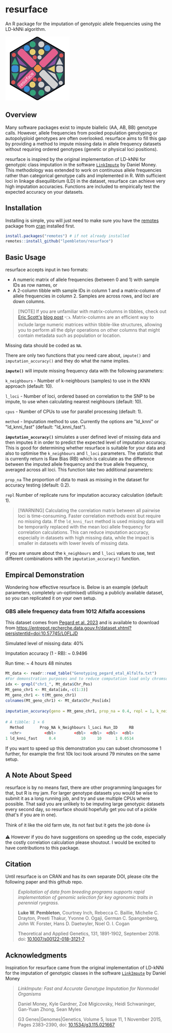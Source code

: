 # resurface

An R package for the imputation of genotypic allele frequencies using the LD-kNNi algorithm.

<img src="man/figures/resurface_high_200ms.gif" height="200"/>

## Overview

Many software packages exist to impute biallelic (AA, AB, BB) genotype calls.
However, allele frequencies from pooled population genotyping or autopolyploid genotypes are often overlooked.
resurface aims to fill this gap by providing a method to impute missing data in allele frequency datasets without requiring ordered genotypes (genetic or physical loci positions).

resurface is inspired by the original implementation of LD-kNNi for genotypic class imputation in the software [`LinkImpute`](http://www.cultivatingdiversity.org/software.html) by Daniel Money.
This methodology was extended to work on continuous allele frequencies rather than categorical genotype calls and implemented in R.
With sufficient loci in linkage disequilibrium (LD) in the dataset, resurface can achieve very high imputation accuracies.
Functions are included to empirically test the expected accuracy on your datasets.

## Installation

Installing is simple, you will just need to make sure you have the [remotes](https://github.com/r-lib/remotes) package from [cran](https://cran.r-project.org/web/packages/remotes/index.html) installed first.

``` r
install.packages("remotes") # if not already installed
remotes::install_github("lpembleton/resurface")
```

## Basic Usage

resurface accepts input in two formats:

-   A numeric matrix of allele frequencies (between 0 and 1) with sample IDs as row names, or
-   A 2-column tibble with sample IDs in column 1 and a matrix-column of allele frequencies in column 2. Samples are across rows, and loci are down columns.

> [!NOTE] If you are unfamiliar with matrix-columns in tibbles, check out [Eric Scott's](https://github.com/Aariq) [blog post](https://ericrscott.com/posts/2020-12-11-matrix-columns/) 👈.
> Matrix-columns are an efficient way to include large numeric matrices within tibble-like structures, allowing you to perform all the dplyr operations on other columns that might contain metadata such as population or location.

Missing data should be coded as `NA`.

There are only two functions that you need care about, `impute()` and `imputation_accuracy()` and they do what the name implies.

**`impute()`** will impute missing frequency data with the following parameters:

`k_neighbours` - Number of k-neighbours (samples) to use in the KNN approach (default: 10).

`l_loci` - Number of loci, ordered based on correlation to the SNP to be impute, to use when calculating nearest neighbours (default: 10).

`cpus` - Number of CPUs to use for parallel processing (default: 1).

`method` - Imputation method to use.
Currently the options are "ld_knni" or "ld_knni_fast" (default: "ld_knni_fast").

**`imputation_accuracy()`** simulates a user defined level of missing data and then imputes it in order to predict the expected level of imputation accuracy.
This is good for determining whether resurface is suitable for your data and also to optimise the `k_neighbours` and `l_loci` parameters.
The statistic that is currently return is Raw Bias (RB) which is calculate as the difference between the imputed allele frequency and the true allele frequency, averaged across all loci.
This function take two additional parameters:

`prop_na` The proportion of data to mask as missing in the dataset for accuracy testing (default: 0.2).

`repl` Number of replicate runs for imputation accuracy calculation (default: 1).

> [!WARNING] Calculating the correlation matrix between all pairwise loci is time-consuming.
> Faster correlation methods exist but require no missing data.
> If the `ld_knni_fast` method is used missing data will be temporarily replaced with the mean loci allele frequency for correlation calculations.
> This can reduce imputation accuracy, especially in datasets with high missing data, while the impact is smaller in datasets with lower levels of missing data.

If you are unsure about the `k_neighbours` and `l_loci` values to use, test different combinations with the `imputation_accuracy()` function.

## Empircal Demonstration

Wondering how effective resurface is.
Below is an example (default parameters, completely un-optimised) utilising a publicly available dataset, so you can replicated it on your own setup.

### GBS allele frequency data from 1012 Alfalfa accessions

This dataset comes from [Pegard et al. 2023](https://doi.org/10.3389/fpls.2023.1196134) and is available to download from <https://entrepot.recherche.data.gouv.fr/dataset.xhtml?persistentId=doi:10.57745/L0FLJD>

Simulated level of missing data: 40%

Imputation accuracy (1 - RB): \~ 0.9496

Run time: \~ 4 hours 48 minutes

``` r
Mt_data <- readr::read_table("Genotyping_pegard_etal_Alfalfa.txt")
#For demonstration purposes and to reduce computation load only chromsome 1 is imputed
idx <- grepl("chr1_", Mt_data$Chr_Pos)
Mt_geno_chr1 <- Mt_data[idx,-c(1:3)]
Mt_geno_chr1 <- t(Mt_geno_chr1)
colnames(Mt_geno_chr1) <- Mt_data$Chr_Pos[idx]

imputation_accuracy(geno = Mt_geno_chr1, prop_na = 0.4, repl = 1, k_neighbours = 20, l_loci = 10, cpus = 6, mem = 20, method = "ld_knni_fast")

# A tibble: 1 × 6
  Method       Prop_NA k_Neighbours l_Loci Run_ID     RB
  <chr>          <dbl>        <dbl>  <dbl>  <dbl>  <dbl>
1 ld_knni_fast     0.4           10     10      1 0.0514
```

If you want to speed up this demonstration you can subset chromosome 1 further, for example the first 10k loci took around 79 minutes on the same setup.

## A Note About Speed

resurface is by no means fast, there are other programming languages for that, but R is my jam.
For larger genotype datasets you would be wise to submit it as a long running job, and try and use multiple CPUs where possible.
That said you are unlikely to be imputing large genotypic datasets every second day, so resurface should hopefully get you out of a pickle (that's if you are in one).

Think of it like the old farm ute, its not fast but it gets the job done 👍

⚠️ However if you do have suggestions on speeding up the code, especially the costly correlation calculation please shoutout.
I would be excited to have contributions to this package.

## Citation

Until resurface is on CRAN and has its own separate DOI, please cite the following paper and this github repo.

> *Exploitation of data from breeding programs supports rapid implementation of genomic selection for key agronomic traits in perennial ryegrass.*
>
> **Luke W. Pembleton**, Courtney Inch, Rebecca C. Baillie, Michelle C. Drayton, Preeti Thakur, Yvonne O. Ogaji, German C. Spangenberg, John W. Forster, Hans D. Daetwyler, Noel O. I. Cogan
>
> Theoretical and Applied Genetics, 131, 1891-1902, September 2018.
> doi: [10.1007/s00122-018-3121-7](https://doi.org/10.1007/s00122-018-3121-7)


## Acknowledgments

Inspiration for resurface came from the original implementation of LD-kNNi for the imputation of genotypic classes in the software [`LinkImpute`](http://www.cultivatingdiversity.org/software.html) by Daniel Money

> *LinkImpute: Fast and Accurate Genotype Imputation for Nonmodel Organisms*
>
> Daniel Money, Kyle Gardner, Zoë Migicovsky, Heidi Schwaninger, Gan-Yuan Zhong, Sean Myles
>
> G3 Genes\|Genomes\|Genetics, Volume 5, Issue 11, 1 November 2015, Pages 2383–2390, doi: [10.1534/g3.115.021667](https://doi.org/10.1534/g3.115.021667)
